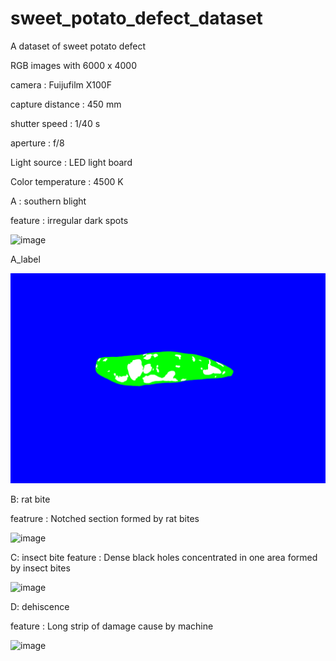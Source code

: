# sweet_potato_defect_dataset
A dataset of sweet potato defect  

RGB images with 6000 x 4000 

camera : Fuijufilm X100F

capture distance : 450 mm

shutter speed : 1/40 s

aperture : f/8

Light source : LED light board

Color temperature : 4500 K

A : southern blight

  feature : irregular dark spots
  
![image](https://github.com/aipal-nchu/sweet_potato_defect_dataset/blob/main/A-southern_blight/A-00001.png)

A_label

![image](https://github.com/aipal-nchu/sweet_potato_defect_dataset/blob/main/A_label/A-00001.png)


B: rat bite 

  featrure : Notched section formed by rat bites

![image](https://github.com/aipal-nchu/sweet_potato_defect_dataset/blob/main/B-rat%20bite/B-00001.png)


C: insect bite 
  feature : Dense black holes concentrated in one area formed by insect bites

![image](https://github.com/aipal-nchu/sweet_potato_defect_dataset/blob/main/C-insect_bite/C-00001.png)

D: dehiscence 
  
  feature : Long strip of damage cause by machine 

![image]()
